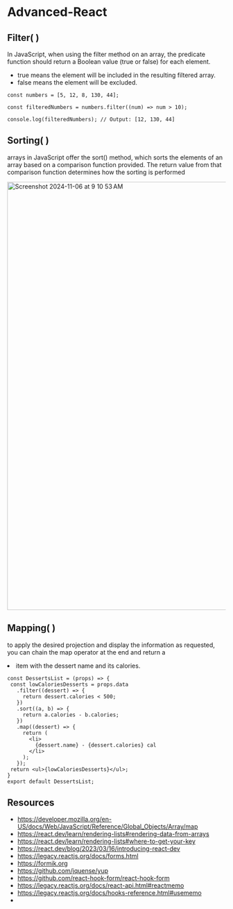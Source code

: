 # Advanced-React
## Filter( )
In JavaScript, when using the filter method on an array, the predicate function should return a Boolean value (true or false) for each element.

- true means the element will be included in the resulting filtered array.
- false means the element will be excluded.

```
const numbers = [5, 12, 8, 130, 44];

const filteredNumbers = numbers.filter((num) => num > 10);

console.log(filteredNumbers); // Output: [12, 130, 44]
```

## Sorting( )
arrays in JavaScript offer the sort() method, which sorts the elements of an array based on a comparison function provided. The return value from that comparison function determines how the sorting is performed

<img width="988" alt="Screenshot 2024-11-06 at 9 10 53 AM" src="https://github.com/user-attachments/assets/9a69a506-9ffe-43fc-9214-13f0e900bd8f">

## Mapping( )
to apply the desired projection and display the information as requested, you can chain the map operator at the end and return a <li> item with the dessert name and its calories.
```
const DessertsList = (props) => {
 const lowCaloriesDesserts = props.data
   .filter((dessert) => {
     return dessert.calories < 500;
   })
   .sort((a, b) => { 
     return a.calories - b.calories; 
   })
   .map((dessert) => { 
     return ( 
       <li>
         {dessert.name} - {dessert.calories} cal 
       </li> 
     ); 
   }); 
 return <ul>{lowCaloriesDesserts}</ul>; 
}
export default DessertsList;
```
## Resources
 - https://developer.mozilla.org/en-US/docs/Web/JavaScript/Reference/Global_Objects/Array/map
 - https://react.dev/learn/rendering-lists#rendering-data-from-arrays
 - https://react.dev/learn/rendering-lists#where-to-get-your-key
 - https://react.dev/blog/2023/03/16/introducing-react-dev
 - https://legacy.reactjs.org/docs/forms.html
 - https://formik.org
 - https://github.com/jquense/yup
 - https://github.com/react-hook-form/react-hook-form
 - https://legacy.reactjs.org/docs/react-api.html#reactmemo
 - https://legacy.reactjs.org/docs/hooks-reference.html#usememo
 - 
